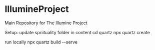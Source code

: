 # IllumineProject
Main Repository for The Illumine Project


Setup:
update spriituality folder in content
cd quartz
npx quartz create

run locally
npx quartz build --serve